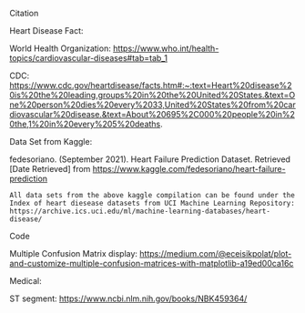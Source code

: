 Citation

Heart Disease Fact:

World Health Organization: https://www.who.int/health-topics/cardiovascular-diseases#tab=tab_1

CDC: https://www.cdc.gov/heartdisease/facts.htm#:~:text=Heart%20disease%20is%20the%20leading,groups%20in%20the%20United%20States.&text=One%20person%20dies%20every%2033,United%20States%20from%20cardiovascular%20disease.&text=About%20695%2C000%20people%20in%20the,1%20in%20every%205%20deaths.

Data Set from Kaggle:

fedesoriano. (September 2021). Heart Failure Prediction Dataset. Retrieved [Date Retrieved] from https://www.kaggle.com/fedesoriano/heart-failure-prediction

    All data sets from the above kaggle compilation can be found under the Index of heart diesease datasets from UCI Machine Learning Repository: https://archive.ics.uci.edu/ml/machine-learning-databases/heart-disease/
    
Code

Multiple Confusion Matrix display: https://medium.com/@eceisikpolat/plot-and-customize-multiple-confusion-matrices-with-matplotlib-a19ed00ca16c

Medical:

ST segment: https://www.ncbi.nlm.nih.gov/books/NBK459364/
